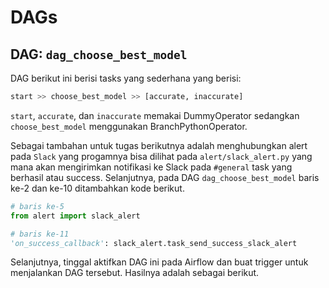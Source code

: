 # DAGs

## DAG: `dag_choose_best_model`

DAG berikut ini berisi tasks yang sederhana yang berisi:

```python
start >> choose_best_model >> [accurate, inaccurate]
```

`start`, `accurate`, dan `inaccurate` memakai DummyOperator sedangkan `choose_best_model` menggunakan BranchPythonOperator.

Sebagai tambahan untuk tugas berikutnya adalah menghubungkan alert pada `Slack` yang progamnya bisa dilihat pada `alert/slack_alert.py` yang mana akan mengirimkan notifikasi ke Slack pada `#general` task yang berhasil atau success. Selanjutnya, pada DAG `dag_choose_best_model` baris ke-2 dan ke-10 ditambahkan kode berikut.

```python
# baris ke-5
from alert import slack_alert

# baris ke-11
'on_success_callback': slack_alert.task_send_success_slack_alert
```
Selanjutnya, tinggal aktifkan DAG ini pada Airflow dan buat trigger untuk menjalankan DAG tersebut. Hasilnya adalah sebagai berikut.
